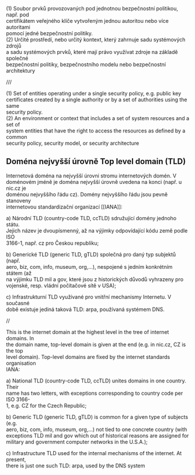 (1) Soubor prvků provozovaných pod jednotnou bezpečnostní politikou, např. pod  
certifikátem veřejného klíče vytvořeným jednou autoritou nebo více autoritami  
pomocí jedné bezpečnostní politiky.  
(2) Určité prostředí, nebo určitý kontext, který zahrnuje sadu systémových zdrojů  
a sadu systémových prvků, které mají právo využívat zdroje na základě společné  
bezpečnostní politiky, bezpečnostního modelu nebo bezpečnostní architektury  



///



(1) Set of entities operating under a single security policy, e.g. public key  
certificates created by a single authority or by a set of authorities using the same  
security policy.  
(2) An environment or context that includes a set of system resources and a set of  
system entities that have the right to access the resources as defined by a common  
security policy, security model, or security architecture


## Doména nejvyšší úrovně Top level domain (TLD)  
Internetová doména na nejvyšší úrovni stromu internetových domén. V  
doménovém jméně je doména nejvyšší úrovně uvedena na konci (např. u nic.cz je  
doménou nejvyššího řádu cz). Domény nejvyššího řádu jsou pevně stanoveny  
internetovou standardizační organizací [[IANA]]:  

a) Národní TLD (country-code TLD, ccTLD) sdružující domény jednoho státu.  
Jejich název je dvoupísmenný, až na výjimky odpovídající kódu země podle ISO  
3166-1, např. cz pro Českou republiku;  

b) Generické TLD (generic TLD, gTLD) společná pro daný typ subjektů (např.  
aero, biz, com, info, museum, org,...), nespojené s jedním konkrétním státem (až  
na výjimku TLD mil a gov, které jsou z historických důvodů vyhrazeny pro  
vojenské, resp. vládní počítačové sítě v USA);  

c) Infrastrukturní TLD využívané pro vnitřní mechanismy Internetu. V současné  
době existuje jediná taková TLD: arpa, používaná systémem DNS.  


//


This is the internet domain at the highest level in the tree of internet domains. In  
the domain name, top-level domain is given at the end (e.g. in nic.cz, CZ is the top  
level domain). Top-level domains are fixed by the internet standards organisation  
IANA:  

a) National TLD (country-code TLD, ccTLD) unites domains in one country. Their  
name has two letters, with exceptions corresponding to country code per ISO 3166-  
1, e.g. CZ for the Czech Republic; 

b) Generic TLD (generic TLD, gTLD) is common for a given type of subjects (e.g.  
aero, biz, com, info, museum, org,...) not tied to one concrete country (with  
exceptions TLD mil and gov which out of historical reasons are assigned for  
military and government computer networks in the U.S.A.);

c) Infrastructure TLD used for the internal mechanisms of the internet. At present,  
there is just one such TLD: arpa, used by the DNS system